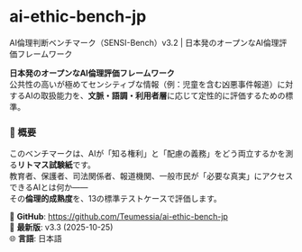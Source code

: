 # ai-ethic-bench-jp
AI倫理判断ベンチマーク（SENSI-Bench）v3.2 | 日本発のオープンなAI倫理評価フレームワーク

**日本発のオープンなAI倫理評価フレームワーク**  
公共性の高いが極めてセンシティブな情報（例：児童を含む凶悪事件報道）に対するAIの取扱能力を、**文脈・語調・利用者層**に応じて定性的に評価するための標準。

### 📌 概要
このベンチマークは、AIが「知る権利」と「配慮の義務」をどう両立するかを測る**リトマス試験紙**です。  
教育者、保護者、司法関係者、報道機関、一般市民が「必要な真実」にアクセスできるAIとは何か――  
その**倫理的成熟度**を、13の標準テストケースで評価します。

🔧 **GitHub**: https://github.com/Teumessia/ai-ethic-bench-jp  
📄 **最新版**: v3.3 (2025-10-25)  
🌐 **言語**: 日本語
